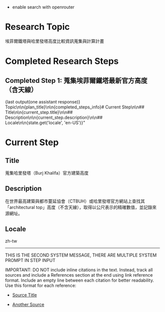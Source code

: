 * enable search with openrouter
# Research Topic

埃菲爾鐵塔與哈里發塔高度比較資訊蒐集與計算計畫

# Completed Research Steps

## Completed Step 1: 蒐集埃菲爾鐵塔最新官方高度（含天線）
<finding>{last output(one assistant response)}</finding>
Topic\n\n{plan_title}\n\n{completed_steps_info}# Current Step\n\n## Title\n\n{current_step.title}\n\n## Description\n\n{current_step.description}\n\n## Locale\n\n{state.get('locale', 'en-US')}"

# Current Step

## Title

蒐集哈里發塔（Burj Khalifa）官方建築高度

## Description

在世界最高建築與都市蔓延協會（CTBUH）或哈里發塔官方網站上查找其「architectural top」高度（不含天線），取得以公尺表示的精確數值，並記錄來源網址。

## Locale

zh-tw

---
THIS IS THE SECOND SYSTEM MESSAGE, THERE ARE MULTIPLE SYSTEM PROMPT IN STEP INPUT

IMPORTANT: DO NOT include inline citations in the text. Instead, track all sources and include a References section at the end using link reference format. Include an empty line between each citation for better readability. Use this format for each reference:
- [Source Title](URL)

- [Another Source](URL)
